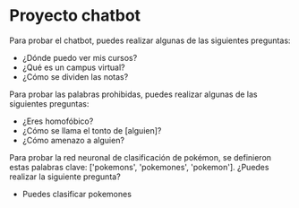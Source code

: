 # Proyecto chatbot

Para probar el chatbot, puedes realizar algunas de las siguientes preguntas:

- ¿Dónde puedo ver mis cursos?
- ¿Qué es un campus virtual?
- ¿Cómo se dividen las notas?

Para probar las palabras prohibidas, puedes realizar algunas de las siguientes preguntas:

- ¿Eres homofóbico?
- ¿Cómo se llama el tonto de [alguien]?
- ¿Cómo amenazo a alguien?

Para probar la red neuronal de clasificación de pokémon, se definieron estas palabras clave: ['pokemons', 'pokemones', 'pokemon']. ¿Puedes realizar la siguiente pregunta?

- Puedes clasificar pokemones
